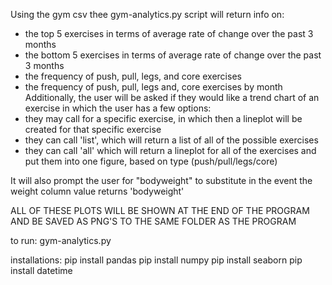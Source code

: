 Using the gym csv thee gym-analytics.py script will return info on:
 - the top 5 exercises in terms of average rate of change over the past 3 months
 - the bottom 5 exercises in terms of average rate of change over the past 3 months
 - the frequency of push, pull, legs, and core exercises
 - the frequency of push, pull, legs and, core exercises by month
Additionally, the user will be asked if they would like a trend chart of an exercise in which the user has a few options:
 - they may call for a specific exercise, in which then a lineplot will be created for that specific exercise
 - they can call 'list', which will return a list of all of the possible exercises
 - they can call 'all' which will return a lineplot for all of the exercises and put them into one figure, based on type (push/pull/legs/core)
   
It will also prompt the user for "bodyweight" to substitute in the event the weight column value returns 'bodyweight'

ALL OF THESE PLOTS WILL BE SHOWN AT THE END OF THE PROGRAM AND BE SAVED AS PNG'S TO THE SAME FOLDER AS THE PROGRAM

to run: gym-analytics.py

installations: 
pip install pandas
pip install numpy
pip install seaborn
pip install datetime
